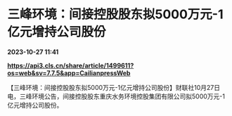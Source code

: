 # 三峰环境：间接控股股东拟5000万元-1亿元增持公司股份

**2023-10-27 11:41**

**https://api3.cls.cn/share/article/1499611?os=web&sv=7.7.5&app=CailianpressWeb**

【三峰环境：间接控股股东拟5000万元-1亿元增持公司股份】财联社10月27日电，三峰环境公告，间接控股股东重庆水务环境控股集团有限公司拟5000万元-1亿元增持公司股份。
